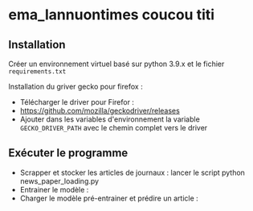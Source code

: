 # ema_lannuontimes coucou titi


## Installation

Créer un environnement virtuel basé sur python 3.9.x et le fichier `requirements.txt`

Installation du griver gecko pour firefox :
- Télécharger le driver pour Firefor : 
- https://github.com/mozilla/geckodriver/releases
- Ajouter dans les variables d'environnement la variable `GECKO_DRIVER_PATH` avec le chemin complet vers le driver

## Exécuter le programme

- Scrapper et stocker les articles de journaux : lancer le script python news_paper_loading.py
- Entrainer le modèle :
- Charger le modèle pré-entrainer et prédire un article :
